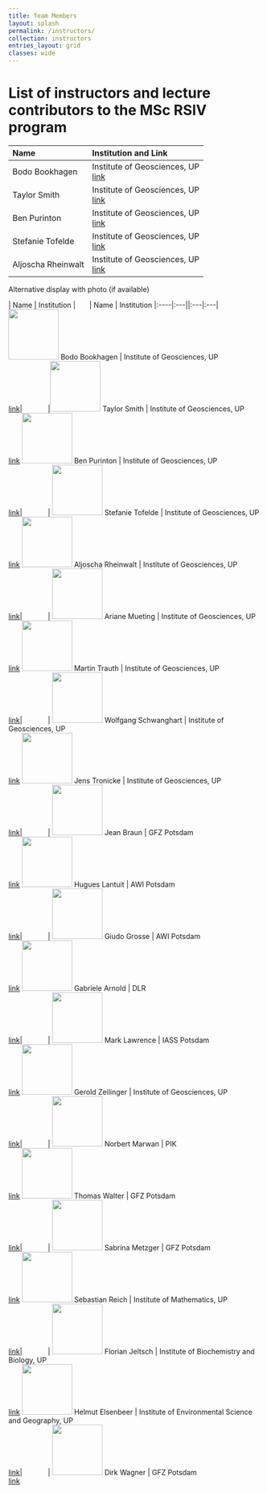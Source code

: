 ```yaml
---
title: Team Members
layout: splash
permalink: /instructors/
collection: instructors
entries_layout: grid
classes: wide
---
```


# List of instructors and lecture contributors to the MSc RSIV program

| Name | Institution and Link |
|:----|:---|
Bodo Bookhagen | Institute of Geosciences, UP <br /> [link](https://bodobookhagen.github.io/)
Taylor Smith  | Institute of Geosciences, UP <br /> [link](https://tasmi.github.io/)
Ben Purinton  | Institute of Geosciences, UP <br /> [link](https://bpurinton.github.io/)
Stefanie Tofelde | Institute of Geosciences, UP <br /> [link](http://www.geo.uni-potsdam.de/mitarbeiterdetails/show/771/Stefanie_Tofelde.html)
Aljoscha Rheinwalt | Institute of Geosciences, UP <br /> [link](https://github.com/rheinwalt)


Alternative display with photo (if available)

| Name | Institution | &nbsp; &nbsp; &nbsp; | Name | Institution
|:----|:---||:---|:---|
<img src="{{ site.url }}{{ site.baseurl }}/assets/images/bookhagen.jpg" alt="" width="100" height="100"> Bodo Bookhagen | Institute of Geosciences, UP<br /> [link](https://bodobookhagen.github.io/)| &nbsp; &nbsp; &nbsp; &nbsp; &nbsp; &nbsp; |<img src="{{ site.url }}{{ site.baseurl }}/assets/images/Smith_Crop_500x500.JPG" alt="" width="100" height="100"> Taylor Smith  | Institute of Geosciences, UP<br /> [link](https://tasmi.github.io/)
<img src="{{ site.url }}{{ site.baseurl }}/assets/images/purinton.jpg" alt="" width="100" height="100"> Ben Purinton  | Institute of Geosciences, UP<br /> [link](https://bpurinton.github.io/)| &nbsp; &nbsp; &nbsp; &nbsp; &nbsp; &nbsp; | <img src="{{ site.url }}{{ site.baseurl }}/assets/images/tofelde.jpg" alt="" width="100" height="100"> Stefanie Tofelde  | Institute of Geosciences, UP<br /> [link](http://www.geo.uni-potsdam.de/mitarbeiterdetails/show/771/Stefanie_Tofelde.html)
<img src="{{ site.url }}{{ site.baseurl }}/assets/images/rheinwalt.jpg" alt="" width="100" height="100"> Aljoscha Rheinwalt  | Institute of Geosciences, UP<br /> [link](https://github.com/rheinwalt)| &nbsp; &nbsp; &nbsp; &nbsp; &nbsp; &nbsp; | <img src="{{ site.url }}{{ site.baseurl }}/assets/images/mueting.jpg" alt="" width="100" height="100"> Ariane Mueting  | Institute of Geosciences, UP<br /> [link](https://arimue.github.io/)
<img src="{{ site.url }}{{ site.baseurl }}/assets/images/bio-photo.jpg" alt="" width="100" height="100"> Martin Trauth  | Institute of Geosciences, UP<br /> [link]()| &nbsp; &nbsp; &nbsp; &nbsp; &nbsp; &nbsp; | <img src="{{ site.url }}{{ site.baseurl }}/assets/images/bio-photo.jpg" alt="" width="100" height="100"> Wolfgang Schwanghart  | Institute of Geosciences, UP<br /> [link]()
<img src="{{ site.url }}{{ site.baseurl }}/assets/images/bio-photo.jpg" alt="" width="100" height="100"> Jens Tronicke  | Institute of Geosciences, UP<br /> [link]()| &nbsp; &nbsp; &nbsp; &nbsp; &nbsp; &nbsp; | <img src="{{ site.url }}{{ site.baseurl }}/assets/images/bio-photo.jpg" alt="" width="100" height="100"> Jean Braun  | GFZ Potsdam <br /> [link]()
<img src="{{ site.url }}{{ site.baseurl }}/assets/images/bio-photo.jpg" alt="" width="100" height="100"> Hugues Lantuit | AWI Potsdam<br /> [link]()| &nbsp; &nbsp; &nbsp; &nbsp; &nbsp; &nbsp; | <img src="{{ site.url }}{{ site.baseurl }}/assets/images/bio-photo.jpg" alt="" width="100" height="100"> Giudo Grosse | AWI Potsdam<br /> [link]()
<img src="{{ site.url }}{{ site.baseurl }}/assets/images/bio-photo.jpg" alt="" width="100" height="100"> Gabriele Arnold  | DLR <br /> [link]()| &nbsp; &nbsp; &nbsp; &nbsp; &nbsp; &nbsp; | <img src="{{ site.url }}{{ site.baseurl }}/assets/images/bio-photo.jpg" alt="" width="100" height="100"> Mark Lawrence  | IASS Potsdam<br /> [link]()
<img src="{{ site.url }}{{ site.baseurl }}/assets/images/bio-photo.jpg" alt="" width="100" height="100"> Gerold Zeilinger | Institute of Geosciences, UP<br /> [link]()| &nbsp; &nbsp; &nbsp; &nbsp; &nbsp; &nbsp; | <img src="{{ site.url }}{{ site.baseurl }}/assets/images/bio-photo.jpg" alt="" width="100" height="100"> Norbert Marwan  | PIK<br /> [link]()
<img src="{{ site.url }}{{ site.baseurl }}/assets/images/bio-photo.jpg" alt="" width="100" height="100"> Thomas Walter | GFZ Potsdam<br /> [link]()| &nbsp; &nbsp; &nbsp; &nbsp; &nbsp; &nbsp; | <img src="{{ site.url }}{{ site.baseurl }}/assets/images/bio-photo.jpg" alt="" width="100" height="100"> Sabrina Metzger | GFZ Potsdam<br /> [link]()
<img src="{{ site.url }}{{ site.baseurl }}/assets/images/bio-photo.jpg" alt="" width="100" height="100"> Sebastian Reich | Institute of Mathematics, UP<br /> [link]()| &nbsp; &nbsp; &nbsp; &nbsp; &nbsp; &nbsp; | <img src="{{ site.url }}{{ site.baseurl }}/assets/images/bio-photo.jpg" alt="" width="100" height="100"> Florian Jeltsch |  Institute of Biochemistry and Biology, UP<br /> [link]()
<img src="{{ site.url }}{{ site.baseurl }}/assets/images/bio-photo.jpg" alt="" width="100" height="100"> Helmut Elsenbeer | Institute of Environmental Science and Geography, UP<br /> [link]()| &nbsp; &nbsp; &nbsp; &nbsp; &nbsp; &nbsp; | <img src="{{ site.url }}{{ site.baseurl }}/assets/images/bio-photo.jpg" alt="" width="100" height="100"> Dirk Wagner |  GFZ Potsdam<br /> [link]()
